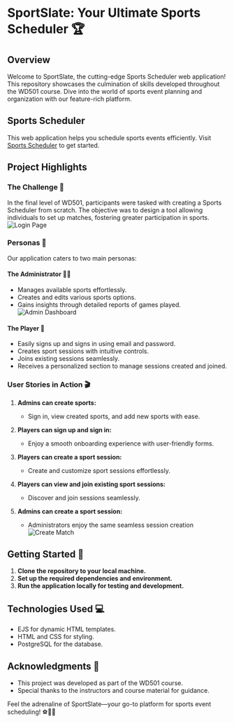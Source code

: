 # SportSlate: Your Ultimate Sports Scheduler 🏆

## Overview

Welcome to SportSlate, the cutting-edge Sports Scheduler web application! This repository showcases the culmination of skills developed throughout the WD501 course. Dive into the world of sports event planning and organization with our feature-rich platform.

## Sports Scheduler

This web application helps you schedule sports events efficiently. Visit [Sports Scheduler](https://sports-scheduler-tw8m.onrender.com/) to get started.

## Project Highlights

### The Challenge 🌟

In the final level of WD501, participants were tasked with creating a Sports Scheduler from scratch. The objective was to design a tool allowing individuals to set up matches, fostering greater participation in sports.
![Login Page](public/Screenshot_2024-02-10-09-34-21-759_com.brave.browser.jpg)

### Personas 🚀

Our application caters to two main personas:

#### The Administrator 🧑‍💼

- Manages available sports effortlessly.
- Creates and edits various sports options.
- Gains insights through detailed reports of games played.
  ![Admin Dashboard](public/Screenshot_2024-02-10-09-35-26-301_com.brave.browser.jpg)

#### The Player 🏅

- Easily signs up and signs in using email and password.
- Creates sport sessions with intuitive controls.
- Joins existing sessions seamlessly.
- Receives a personalized section to manage sessions created and joined.

### User Stories in Action 🎬

1. **Admins can create sports:**

   - Sign in, view created sports, and add new sports with ease.

2. **Players can sign up and sign in:**

   - Enjoy a smooth onboarding experience with user-friendly forms.

3. **Players can create a sport session:**

   - Create and customize sport sessions effortlessly.

4. **Players can view and join existing sport sessions:**

   - Discover and join sessions seamlessly.

5. **Admins can create a sport session:**
   - Administrators enjoy the same seamless session creation
     ![Create Match](public/Screenshot_2024-02-10-09-34-43-911_com.brave.browser.jpg)

## Getting Started 🚀

1. **Clone the repository to your local machine.**
2. **Set up the required dependencies and environment.**
3. **Run the application locally for testing and development.**

## Technologies Used 💻

- EJS for dynamic HTML templates.
- HTML and CSS for styling.
- PostgreSQL for the database.

## Acknowledgments 🙌

- This project was developed as part of the WD501 course.
- Special thanks to the instructors and course material for guidance.

Feel the adrenaline of SportSlate—your go-to platform for sports event scheduling! ⚽🏀🎾
